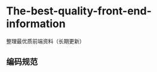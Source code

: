 # The-best-quality-front-end-information
整理最优质前端资料（长期更新）
## 编码规范 
[](http://codeguide.bootcss.com/#css-declaration-order)
